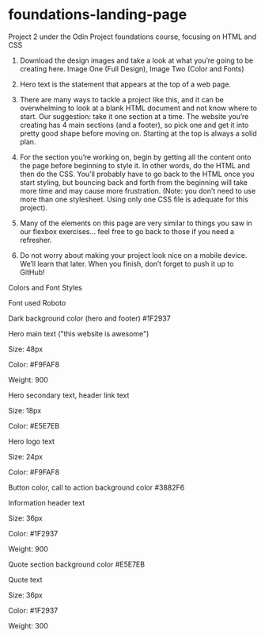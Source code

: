 # foundations-landing-page
Project 2 under the Odin Project foundations course, focusing on HTML and CSS


1. Download the design images and take a look at what you’re going to be creating here. Image One (Full Design), Image Two (Color and Fonts)

2. Hero text is the statement that appears at the top of a web page.

3. There are many ways to tackle a project like this, and it can be overwhelming to look at a blank HTML document and not know where to start. Our suggestion: take it one section at a time. The website you’re creating has 4 main sections (and a footer), so pick one and get it into pretty good shape before moving on. Starting at the top is always a solid plan.

4. For the section you’re working on, begin by getting all the content onto the page before beginning to style it. In other words, do the HTML and then do the CSS. You’ll probably have to go back to the HTML once you start styling, but bouncing back and forth from the beginning will take more time and may cause more frustration. (Note: you don’t need to use more than one stylesheet. Using only one CSS file is adequate for this project).

5. Many of the elements on this page are very similar to things you saw in our flexbox exercises… feel free to go back to those if you need a refresher.

6. Do not worry about making your project look nice on a mobile device. We’ll learn that later.
When you finish, don’t forget to push it up to GitHub!

Colors and Font Styles

Font used
Roboto

Dark background color (hero and footer)
#1F2937

Hero main text ("this website is awesome")

Size: 48px

Color: #F9FAF8

Weight: 900

Hero secondary text, header link text

Size: 18px

Color: #E5E7EB

Hero logo text

Size: 24px

Color: #F9FAF8

Button color, call to action background color
#3882F6

Information header text

Size: 36px

Color: #1F2937

Weight: 900

Quote section background color
#E5E7EB

Quote text

Size: 36px

Color: #1F2937

Weight: 300